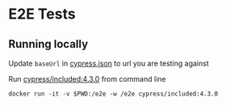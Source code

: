 # E2E Tests

## Running locally

Update `baseUrl` in [cypress.json](cypress.json) to url you are testing against

Run [cypress/included:4.3.0](https://github.com/cypress-io/cypress-docker-images/tree/master/included/4.3.0) from command line

```console
docker run -it -v $PWD:/e2e -w /e2e cypress/included:4.3.0
```

